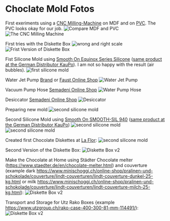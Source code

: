 # Choclate Mold Fotos
First exeriments using a [CNC Milling-Machine](http://aliexpress.com/item/CNC-2418-GRBL-control-Diy-CNC-machine-working-area-24x18x4-5cm-3-Axis-Pcb-Pvc-Milling/32704119622.html) on MDF and on [PVC](http://shop.wiesermodell.ch/pi/Werkstoffe/Kunststoffe/Kunststoff-Platten/PVC/aeronaut-pvc-schaumplatte-50mm-leicht.html). The PVC looks okay for our job.
![Compare MDF and PVC](ChoclateMold_0001.jpeg)
![The CNC Milling Machine](ChoclateMold_0002.jpeg)

First tries with the Diskette Box 
![wrong and right scale](ChoclateMold_0003.jpeg)
![Frist Version of Diskette Box](ChoclateMold_0004.jpeg)

Fist Silicone Mold using [Smooth On Equinox Series Silicone](https://www.smooth-on.com/product-line/equinox/) ([same product at the German Distributor KauPo](https://www.kaupo.de/produkte/silikonkautschuk-additionsvernetzend/equinox-solaris-serie/)). I am not so happy with the result (air bubbles).
![first silicone mold](ChoclateMold_0005.jpeg)

Water Jet Pump [Brand](https://shop.brand.de/de/wasserstrahlpumpen-pp-p705.html) or [Faust Online Shop](http://shop.faust.ch/shop/Vakuumtechnik_Trocknung_Trockenlagerung/Wasserstrahlpumpen/Wasserstrahlpumpen/Wasserstrahlpumpe_PP$B$einfo772_lang_DE.htm) 
![Water Jet Pump](ChoclateMold_0006.jpeg)

Vacuum Pump Hose [Semadeni Online Shop](https://eshop.semadeni.com/vakuum-schlauch-naturgummi-8x18mm.html)
![Water Pump Hose](ChoclateMold_0007.jpeg)

Desiccator [Semadeni Online Shop](https://eshop.semadeni.com/exsikkator-o-250-mm.html)
![Desiccator](ChoclateMold_0008.jpeg)

Preparing new mold
![second silicone mold](ChoclateMold_0009.jpeg)

Second Silicone Mold using [Smooth On SMOOTH-SIL 940](https://www.smooth-on.com/products/smooth-sil-940/) ([same product at the German Distributor KauPo](https://www.kaupo.de/produkte/silikonkautschuk-additionsvernetzend/smooth-sil-940/))
![second silicone mold](ChoclateMold_0010.jpeg)
![second silicone mold](ChoclateMold_0011.jpeg)

Created first Chocolate Diskettes at [La Flor](http://laflor.ch):
![second silicone mold](ChoclateMold_0012.jpeg)

Second Version of the Diskette Box:
![Diskette Box v2](ChoclateMold_0013.jpeg)

Make the Chocolate at Home using Städter Chocolate melter (https://www.staedter.de/en/chocolate-melter.html) and couverture (example dark https://www.minischoggi.ch/online-shop/pralinen-und-schokolade/couverture/lindt-couverturen/lindt-couverture-dunkel-25-kg.html or milk https://www.minischoggi.ch/online-shop/pralinen-und-schokolade/couverture/lindt-couverturen/lindt-couverture-milch-25-kg.html):
![Diskette Box v2](ChoclateMold_0014.jpeg)

Transport and Storage for Utz Rako Boxes {example https://www.utzgroup.ch/rako-case-400-300-81-mm-114491/):
![Diskette Box v2](ChoclateMold_0015.jpeg)
